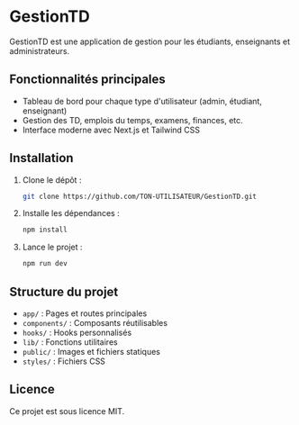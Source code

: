 # GestionTD

GestionTD est une application de gestion pour les étudiants, enseignants et administrateurs.

## Fonctionnalités principales
- Tableau de bord pour chaque type d'utilisateur (admin, étudiant, enseignant)
- Gestion des TD, emplois du temps, examens, finances, etc.
- Interface moderne avec Next.js et Tailwind CSS

## Installation

1. Clone le dépôt :
   ```sh
   git clone https://github.com/TON-UTILISATEUR/GestionTD.git
   ```
2. Installe les dépendances :
   ```sh
   npm install
   ```
3. Lance le projet :
   ```sh
   npm run dev
   ```

## Structure du projet
- `app/` : Pages et routes principales
- `components/` : Composants réutilisables
- `hooks/` : Hooks personnalisés
- `lib/` : Fonctions utilitaires
- `public/` : Images et fichiers statiques
- `styles/` : Fichiers CSS

## Licence
Ce projet est sous licence MIT. 